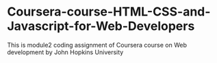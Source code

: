 # Coursera-course-HTML-CSS-and-Javascript-for-Web-Developers
This is module2 coding assignment of Coursera course on Web development by John Hopkins University
